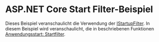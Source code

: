 # <a name="aspnet-core-startup-filter-sample"></a>ASP.NET Core Start Filter-Beispiel

Dieses Beispiel veranschaulicht die Verwendung der [IStartupFilter](https://docs.microsoft.com/dotnet/api/microsoft.aspnetcore.hosting.istartupfilter). In diesem Beispiel wird veranschaulicht, die in beschriebenen Funktionen [Anwendungsstart: Startfilter](https://docs.microsoft.com/aspnet/core/fundamentals/startup#startup-filters).
